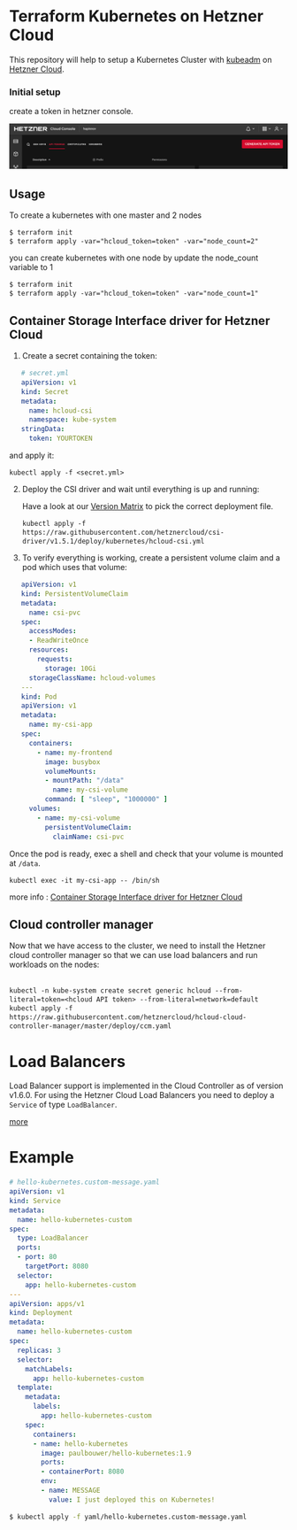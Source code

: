 # Terraform Kubernetes on Hetzner Cloud

This repository will help to setup a Kubernetes Cluster with [kubeadm](https://kubernetes.io/docs/setup/independent/create-cluster-kubeadm/) on [Hetzner Cloud](https://www.hetzner.com/cloud?country=us).

### Initial setup

create a token in hetzner console.

![Hetzner Cloud](docs/token.png)


## Usage

To create a kubernetes with one master and 2 nodes

```
$ terraform init
$ terraform apply -var="hcloud_token=token" -var="node_count=2"
```

you can create kubernetes with one node by update the node_count variable to 1

```
$ terraform init
$ terraform apply -var="hcloud_token=token" -var="node_count=1"
```


## Container Storage Interface driver for Hetzner Cloud


1. Create a secret containing the token:

```yaml
   # secret.yml
   apiVersion: v1
   kind: Secret
   metadata:
     name: hcloud-csi
     namespace: kube-system
   stringData:
     token: YOURTOKEN
   ```

   and apply it:
   ```
   kubectl apply -f <secret.yml>
   ```
   

2. Deploy the CSI driver and wait until everything is up and running:

   Have a look at our [Version Matrix](README.md#versioning-policy) to pick the correct deployment file.
   ```
   kubectl apply -f https://raw.githubusercontent.com/hetznercloud/csi-driver/v1.5.1/deploy/kubernetes/hcloud-csi.yml
   ```


3. To verify everything is working, create a persistent volume claim and a pod
   which uses that volume:
   
```yaml
   apiVersion: v1
   kind: PersistentVolumeClaim
   metadata:
     name: csi-pvc
   spec:
     accessModes:
     - ReadWriteOnce
     resources:
       requests:
         storage: 10Gi
     storageClassName: hcloud-volumes
   ---
   kind: Pod
   apiVersion: v1
   metadata:
     name: my-csi-app
   spec:
     containers:
       - name: my-frontend
         image: busybox
         volumeMounts:
         - mountPath: "/data"
           name: my-csi-volume
         command: [ "sleep", "1000000" ]
     volumes:
       - name: my-csi-volume
         persistentVolumeClaim:
           claimName: csi-pvc
```

   Once the pod is ready, exec a shell and check that your volume is mounted at `/data`.

   ```
   kubectl exec -it my-csi-app -- /bin/sh
   ```
   
more info : [Container Storage Interface driver for Hetzner Cloud](https://github.com/hetznercloud/csi-driver)


## Cloud controller manager 

Now that we have access to the cluster, we need to install the Hetzner cloud controller manager so that we can use load balancers and run workloads on the nodes:

```

kubectl -n kube-system create secret generic hcloud --from-literal=token=<hcloud API token> --from-literal=network=default
kubectl apply -f  https://raw.githubusercontent.com/hetznercloud/hcloud-cloud-controller-manager/master/deploy/ccm.yaml

```

# Load Balancers

Load Balancer support is implemented in the Cloud Controller as of
version v1.6.0. For using the Hetzner Cloud Load Balancers you need to
deploy a `Service` of type `LoadBalancer`.
 
[more](https://github.com/hetznercloud/hcloud-cloud-controller-manager/blob/master/docs/load_balancers.md)

# Example 

```yaml
# hello-kubernetes.custom-message.yaml
apiVersion: v1
kind: Service
metadata:
  name: hello-kubernetes-custom
spec:
  type: LoadBalancer
  ports:
  - port: 80
    targetPort: 8080
  selector:
    app: hello-kubernetes-custom
---
apiVersion: apps/v1
kind: Deployment
metadata:
  name: hello-kubernetes-custom
spec:
  replicas: 3
  selector:
    matchLabels:
      app: hello-kubernetes-custom
  template:
    metadata:
      labels:
        app: hello-kubernetes-custom
    spec:
      containers:
      - name: hello-kubernetes
        image: paulbouwer/hello-kubernetes:1.9
        ports:
        - containerPort: 8080
        env:
        - name: MESSAGE
          value: I just deployed this on Kubernetes!
```

```bash
$ kubectl apply -f yaml/hello-kubernetes.custom-message.yaml
```
